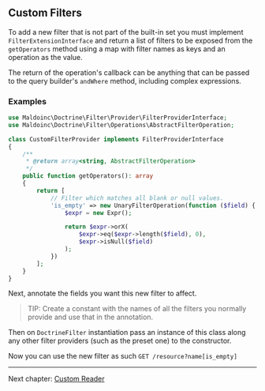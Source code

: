 ## Custom Filters

To add a new filter that is not part of the built-in set you must implement `FilterExtensionInterface` and
return a list of filters to be exposed from the `getOperators` method using a map with filter names
as keys and an operation as the value.

The return of the operation's callback can be anything that can be passed to the query builder's `andWhere` method,
including complex expressions.

### Examples

```php
use Maldoinc\Doctrine\Filter\Provider\FilterProviderInterface;
use Maldoinc\Doctrine\Filter\Operations\AbstractFilterOperation;

class CustomFilterProvider implements FilterProviderInterface
{
    /**
     * @return array<string, AbstractFilterOperation> 
     */
    public function getOperators(): array
    {
        return [
            // Filter which matches all blank or null values. 
            'is_empty' => new UnaryFilterOperation(function ($field) {
                $expr = new Expr();

                return $expr->orX(
                    $expr->eq($expr->length($field), 0), 
                    $expr->isNull($field)
                );
            })
        ];
    }
}
```

Next, annotate the fields you want this new filter to affect.

> TIP: Create a constant with the names of all the filters you normally provide and use that in the annotation.

Then on `DoctrineFilter` instantiation pass an instance of this class along
any other filter providers (such as the preset one) to the constructor.

Now you can use the new filter as such `GET /resource?name[is_empty]`

---
Next chapter: [Custom Reader](custom-reader.md)
